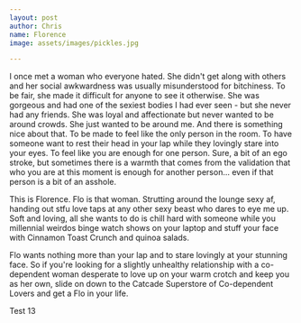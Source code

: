 ```yaml
---
layout: post
author: Chris
name: Florence
image: assets/images/pickles.jpg

---
```

I once met a woman who everyone hated. She didn't get along with others and her social awkwardness was usually misunderstood for bitchiness. To be fair, she made it difficult for anyone to see it otherwise. She was gorgeous and had one of the sexiest bodies I had ever seen - but she never had any friends. She was loyal and affectionate but never wanted to be around crowds. She just wanted to be around me. And there is something nice about that. To be made to feel like the only person in the room. To have someone want to rest their head in your lap while they lovingly stare into your eyes. To feel like you are enough for one person. Sure, a bit of an ego stroke, but sometimes there is a warmth that comes from the validation that who you are at this moment is enough for another person... even if that person is a bit of an asshole.

This is Florence. Flo is that woman. Strutting around the lounge sexy af, handing out stfu love taps at any other sexy beast who dares to eye me up. Soft and loving, all she wants to do is chill hard with someone while you millennial weirdos binge watch shows on your laptop and stuff your face with Cinnamon Toast Crunch and quinoa salads.

Flo wants nothing more than your lap and to stare lovingly at your stunning face. So if you're looking for a slightly unhealthy relationship with a co-dependent woman desperate to love up on your warm crotch and keep you as her own, slide on down to the Catcade Superstore of Co-dependent Lovers and get a Flo in your life.

Test 13